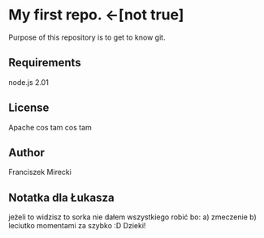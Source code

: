 # My first repo. <-[not true]

Purpose of this repository is to get to know git.

## Requirements

node.js 2.01

## License

Apache cos tam cos tam

## Author

Franciszek Mirecki

## Notatka dla Łukasza

jeżeli to widzisz to sorka nie dałem wszystkiego robić bo:
a) zmeczenie
b) leciutko momentami za szybko :D
Dzieki!

